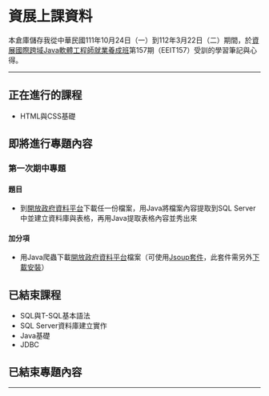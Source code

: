 # 資展上課資料
本倉庫儲存我從中華民國111年10月24日（一）到112年3月22日（二）期間，於[資展國際跨域Java軟體工程師就業養成班](https://www.ispan.com.tw/longterm/JJEEITT)第157期（EEIT157）受訓的學習筆記與心得。
<hr>

## 正在進行的課程
* HTML與CSS基礎

## 即將進行專題內容
### 第一次期中專題
#### 題目
* 到[開放政府資料平台](https://data.gov.tw)下載任一份檔案，用Java將檔案內容提取到SQL Server中並建立資料庫與表格，再用Java提取表格內容並秀出來
#### 加分項
* 用Java爬蟲下載[開放政府資料平台](https://data.gov.tw)檔案（可使用[Jsoup套件](https://www.javatpoint.com/jsoup-tutorial)，此套件需另外[下載安裝](https://jsoup.org/download)）

## 已結束課程
* SQL與T-SQL基本語法
* SQL Server資料庫建立實作
* Java基礎
* JDBC

## 已結束專題內容
<hr>